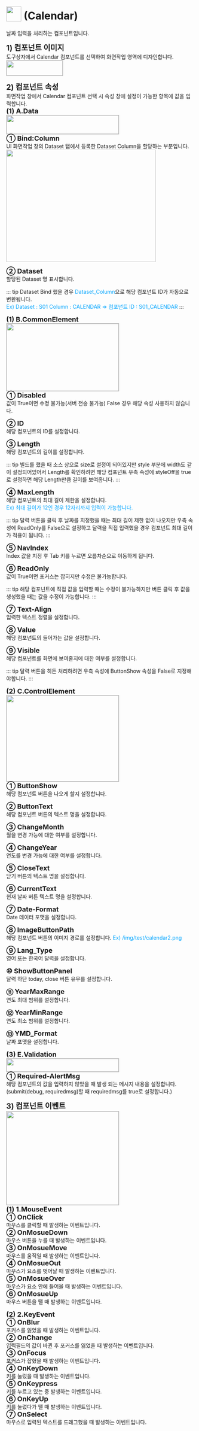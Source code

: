 # <img src="../../.vuepress/public/documentation/view-designer/Structure/Tool_Box/Calendar.png" style="position: relative;top: 5px;" width="40" height="40"> (Calendar)
날짜 입력을 처리하는 컴포넌트입니다.

<b style="font-size: 20px"> 1) 컴포넌트 이미지 </b> <br/>
도구상자에서 Calendar 컴포넌트를 선택하여 화면작업 영역에 디자인합니다. <br/>
<img src="../../.vuepress/public/documentation/view-designer/Calendar/Calendar_Image.png" style="border: 1px solid #bbb;" width="150" height="40"> <br/>

<b style="font-size: 20px"> 2) 컴포넌트 속성 </b> <br/>
화면작업 창에서 Calendar 컴포넌트 선택 시 속성 창에 설정이 가능한 항목에 값을 입력합니다. <br/>
<b style="font-size: 18px"> (1) A.Data </b> <br/>
<img src="../../.vuepress/public/documentation/view-designer/Calendar/Calendar_Data.png"  style="border: 1px solid #bbb;" width="300" height="50"/> <br/>
<b style="font-size: 18px"> ① Bind:Column </b> <br/>
UI 화면작업 창의 Dataset 탭에서 등록한 Dataset Column을 할당하는 부분입니다. <br/>
<img src="../../.vuepress/public/documentation/view-designer/Calendar/Calendar_Bind_Column.png"  width="400" height="300"/> 

<b style="font-size: 18px"> ② Dataset </b> <br/>
할당된 Dataset 명 표시합니다. <br/>
<!-- Remark -->
::: tip <Badge type="tip" text="Remark" vertical="middle" /> 
Dataset Bind 했을 경우 <span style="color: #00a4ff;">Dataset_Column</span>으로 해당 컴포넌트 ID가 자동으로 변환됩니다. <br/>
<span style="color: #00a4ff;">Ex) Dataset : S01     Column : CALENDAR  ⇒ 컴포넌트 ID : S01_CALENDAR </span>
:::
<!-- -->

<b style="font-size: 18px"> (1) B.CommonElement </b> <br/>
<img src="../../.vuepress/public/documentation/view-designer/Calendar/Calendar_CommonElement.png"  style="border: 1px solid #bbb;" width="300" height="180"/> <br/>
<b style="font-size: 18px"> ① Disabled </b> <br/>
값이 True이면 수정 불가능(서버 전송 불가능) False 경우 해당 속성 사용하지 않습니다. 

<b style="font-size: 18px"> ② ID </b> <br/>
해당 컴포넌트의 ID를 설정합니다.  

<b style="font-size: 18px"> ③ Length </b> <br/>
해당 컴포넌트의 길이를 설정합니다.
<!-- Remark -->
::: tip <Badge type="tip" text="Remark" vertical="middle" /> 
빌드를 했을 때 소스 상으로 size로 설정이 되어있지만 style 부분에 width도 같이 설정되어있어서 Length를 확인하려면 해당 컴포넌트 우측 속성에 styleOff을 true로 설정하면 해당 Length만큼 길이를 보여줍니다.
:::
<!-- -->

<b style="font-size: 18px"> ④ MaxLength </b> <br/>
해당 컴포넌트의 최대 길이 제한을 설정합니다. <br/>
<span style="color: #00a4ff;">Ex) 최대 길이가 12인 경우 12자리까지 입력이 가능합니다. </span>
<!-- Remark -->
::: tip <Badge type="tip" text="Remark" vertical="middle" /> 
달력 버튼을 클릭 후 날짜를 지정했을 때는 최대 길이 제한 없이 나오지만 우측 속성에 ReadOnly를 False으로 설정하고 달력을 직접 입력했을 경우 컴포넌트 최대 길이가 적용이 됩니다.
:::
<!-- -->
<b style="font-size: 18px"> ⑤ NavIndex </b> <br/>
Index 값을 지정 후 Tab 키를 누르면 오름차순으로 이동하게 됩니다.

<b style="font-size: 18px"> ⑥ ReadOnly </b> <br/>
값이 True이면 포커스는 잡히지만 수정은 불가능합니다. 
<!-- Remark -->
::: tip <Badge type="tip" text="Remark" vertical="middle" /> 
해당 컴포넌트에 직접 값을 입력할 때는 수정이 불가능하지만 버튼 클릭 후 값을 생성했을 때는 값을 수정이 가능합니다.
:::
<!-- -->
<b style="font-size: 18px"> ⑦ Text-Align </b> <br/>
입력한 텍스트 정렬을 설정합니다. <br/>

<b style="font-size: 18px"> ⑧ Value </b> <br/>
해당 컴포넌트의 들어가는 값을 설정합니다. 

<b style="font-size: 18px"> ⑨ Visible </b> <br/>
해당 컴포넌트를 화면에 보여줄지에 대한 여부를 설정합니다. 
<!-- Remark -->
::: tip <Badge type="tip" text="Remark" vertical="middle" /> 
달력 버튼을 히든 처리하려면 우측 속성에 ButtonShow 속성을 False로 지정해야합니다.
:::
<!-- -->
<b style="font-size: 18px"> (2) C.ControlElement </b> <br/>
<img src="../../.vuepress/public/documentation/view-designer/Calendar/Calendar_ControlElement.png"  style="border: 1px solid #bbb;" width="300" height="230"/> <br/> 
<b style="font-size: 18px"> ① ButtonShow </b> <br/>
해당 컴포넌트 버튼을 나오게 할지 설정합니다. 

<b style="font-size: 18px"> ② ButtonText </b> <br/>
해당 컴포넌트 버튼의 텍스트 명을 설정합니다.  

<b style="font-size: 18px"> ③ ChangeMonth </b> <br/>
월을 변경 가능에 대한 여부를 설정합니다. 

<b style="font-size: 18px"> ④ ChangeYear </b> <br/>
연도를 변경 가능에 대한 여부를 설정합니다. 

<b style="font-size: 18px"> ⑤ CloseText </b> <br/>
닫기 버튼의 텍스트 명을 설정합니다. 

<b style="font-size: 18px"> ⑥ CurrentText </b> <br/>
현재 날짜 버튼 텍스트 명을 설정합니다. 

<b style="font-size: 18px"> ⑦ Date-Format </b> <br/>
Date 데이터 포맷을 설정합니다. <br/>

<b style="font-size: 18px"> ⑧ ImageButtonPath </b> <br/>
해당 컴포넌트 버튼의 이미지 경로를 설정합니다. <span style="color: #00a4ff;">Ex) /img/test/calendar2.png </span> 

<b style="font-size: 18px"> ⑨ Lang_Type </b> <br/>
영어 또는 한국어 달력을 설정합니다. 

<b style="font-size: 18px"> ⑩ ShowButtonPanel </b> <br/>
달력 하단 today, close 버튼 유무를 설정합니다. <br/>

<b style="font-size: 18px"> ⑪ YearMaxRange </b> <br/>
연도 최대 범위를 설정합니다. 

<b style="font-size: 18px"> ⑫ YearMinRange </b> <br/>
연도 최소 범위를 설정합니다. 

<b style="font-size: 18px"> ⑬ YMD_Format </b> <br/>
날짜 포맷을 설정합니다. <br/>

<b style="font-size: 18px"> (3) E.Validation </b> <br/>
<img src="../../.vuepress/public/documentation/view-designer/Secret/Secret_Validation.png"  style="border: 1px solid #bbb;" width="300" height="35"/> <br/> 
<b style="font-size: 18px"> ① Required-AlertMsg </b> <br/>
해당 컴포넌트의 값을 입력하지 않았을 때 발생 되는 메시지 내용을 설정합니다. (submit(debug, requiredmsg)할 때 requiredmsg를 true로 설정합니다.)

<b style="font-size: 20px"> 3) 컴포넌트 이벤트 </b> <br/>
<img src="../../.vuepress/public/documentation/view-designer/TextBox/TextBox_Event.png"  style="border: 1px solid #bbb;" width="300" height="250"/> <br/> 
<b style="font-size: 18px"> (1) 1.MouseEvent </b> <br/>
<b style="font-size: 18px"> ① OnClick </b> <br/>
마우스를 클릭할 때 발생하는 이벤트입니다. <br/>
<b style="font-size: 18px"> ② OnMosueDown </b> <br/>
마우스 버튼을 누를 때 발생하는 이벤트입니다. <br/>
<b style="font-size: 18px"> ③ OnMosueMove </b> <br/>
마우스를 움직일 때 발생하는 이벤트입니다. <br/>
<b style="font-size: 18px"> ④ OnMosueOut </b> <br/>
마우스가 요소를 벗어날 때 발생하는 이벤트입니다. <br/>
<b style="font-size: 18px"> ⑤ OnMosueOver </b> <br/>
마우스가 요소 안에 들어올 때 발생하는 이벤트입니다. <br/>
<b style="font-size: 18px"> ⑥ OnMosueUp </b> <br/>
마우스 버튼을 뗄 때 발생하는 이벤트입니다. <br/>

<b style="font-size: 18px"> (2) 2.KeyEvent </b> <br/>
<b style="font-size: 18px"> ① OnBlur </b> <br/>
포커스를 잃었을 때 발생하는 이벤트입니다. <br/>
<b style="font-size: 18px"> ② OnChange  </b> <br/>
입력필드의 값이 바뀐 후 포커스를 잃었을 때 발생하는 이벤트입니다. <br/>
<b style="font-size: 18px"> ③ OnFocus </b> <br/>
포커스가 잡혔을 때 발생하는 이벤트입니다. <br/>
<b style="font-size: 18px"> ④ OnKeyDown </b> <br/>
키를 눌렀을 때 발생하는 이벤트입니다. <br/>
<b style="font-size: 18px"> ⑤ OnKeypress </b> <br/>
키를 누르고 있는 중 발생하는 이벤트입니다. <br/>
<b style="font-size: 18px"> ⑥ OnKeyUp </b> <br/>
키를 눌렀다가 뗄 때 발생하는 이벤트입니다. <br/>
<b style="font-size: 18px"> ⑦ OnSelect </b> <br/>
마우스로 입력된 텍스트를 드래그했을 때 발생하는 이벤트입니다. <br/>
